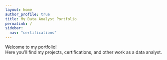 ```yaml
---
layout: home
author_profile: true
title: My Data Analyst Portfolio
permalink: /
sidebar:
  nav: "certifications"
---
```


Welcome to my portfolio!  
Here you'll find my projects, certifications, and other work as a data analyst.
